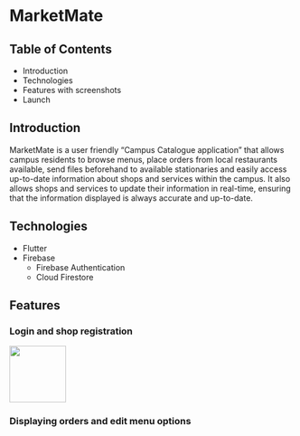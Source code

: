 # MarketMate

## Table of Contents
 * Introduction
 * Technologies
 * Features with screenshots
 * Launch

## Introduction

MarketMate is a user friendly “Campus Catalogue application” that allows campus residents to browse menus, place orders from local restaurants available, send files beforehand to available stationaries and easily access up-to-date information about shops and services within the campus. It also allows shops and services to update their information in real-time, ensuring that the information displayed is always accurate and up-to-date.

## Technologies

  * Flutter
  * Firebase
      * Firebase Authentication
      * Cloud Firestore

## Features

### Login and shop registration

<img src="https://github.com/mit-riya/kriti/assets/95142933/a05ec20e-ec95-481c-875a-f3d8bf416cc0" width="100" height="100">


  
### Displaying orders and edit menu options
